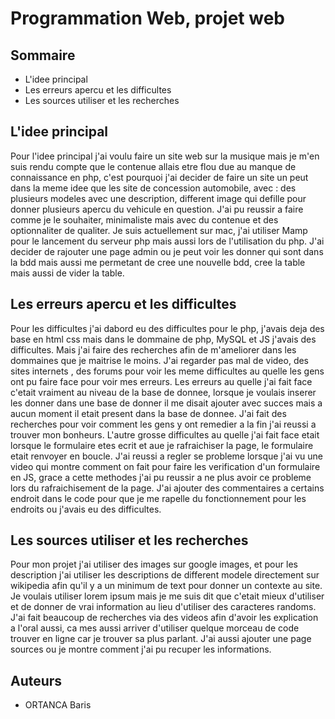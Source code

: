 # Programmation Web, projet web

## Sommaire

- L'idee principal
- Les erreurs apercu et les difficultes
- Les sources utiliser et les recherches

## L'idee principal

Pour l'idee principal j'ai voulu faire un site web sur la musique mais je m'en suis rendu compte que le contenue allais
etre flou due au
manque de connaissance en php, c'est pourquoi j'ai decider de faire un site un peut dans la meme idee que les site de
concession automobile, avec :
des plusieurs modeles avec une description, different image qui defille pour donner plusieurs apercu du vehicule en
question.
J'ai pu reussir a faire comme je le souhaiter, minimaliste mais avec du contenue et des optionnaliter de qualiter.
Je suis actuellement sur mac, j'ai utiliser Mamp pour le lancement du serveur php mais aussi lors de l'utilisation du
php.
J'ai decider de rajouter une page admin ou je peut voir les donner qui sont dans la bdd mais aussi me permetant de cree
une nouvelle bdd, cree la table mais aussi de vider la table.

## Les erreurs apercu et les difficultes

Pour les difficultes j'ai dabord eu des difficultes pour le php, j'avais deja des base en html css mais dans le dommaine
de php, MySQL et JS j'avais des difficultes.
Mais j'ai faire des recherches afin de m'ameliorer dans les dommaines que je maitrise le moins. J'ai regarder pas mal de
video, des sites internets , des forums pour voir les meme difficultes au quelle les gens ont pu faire face pour voir
mes erreurs.
Les erreurs au quelle j'ai fait face c'etait vraiment au niveau de la base de donnee, lorsque je voulais inserer les
donner dans une base de donner il me disait ajouter avec succes mais a aucun moment il etait present dans la base de
donnee. J'ai fait des recherches pour voir comment les gens y ont remedier a la fin j'ai reussi a trouver mon bonheurs.
L'autre grosse difficultes au quelle j'ai fait face etait lorsque le formulaire etes ecrit et aue je rafraichiser la
page, le formulaire etait renvoyer en boucle. J'ai reussi a regler se probleme lorsque j'ai vu une video qui montre
comment on fait pour faire les verification d'un formulaire en JS, grace a cette methodes j'ai pu reussir a ne plus
avoir ce probleme lors du rafraichisement de la page. J'ai ajouter des commentaires a certains endroit dans le code pour
que je me rapelle du fonctionnement pour les endroits ou j'avais eu des difficultes.

## Les sources utiliser et les recherches

Pour mon projet j'ai utiliser des images sur google images, et pour les description j'ai utiliser les descriptions de
different modele directement sur wikipedia afin qu'il y a un minimum de text pour donner un contexte au site. Je voulais
utiliser lorem ipsum mais je me suis dit que c'etait mieux d'utiliser et de donner de vrai information au lieu
d'utiliser des caracteres randoms.
J'ai fait beaucoup de recherches via des videos afin d'avoir les explication a l'oral aussi, ca mes aussi arriver
d'utiliser quelque morceau de code trouver en ligne car je trouver sa plus parlant. J'ai aussi ajouter une page sources
ou je montre comment j'ai pu recuper les informations.

## Auteurs

- ORTANCA Baris